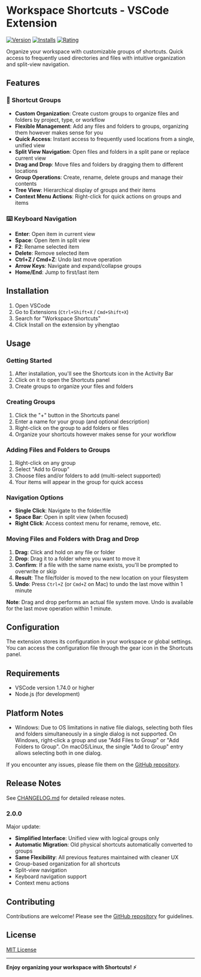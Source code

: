 # Workspace Shortcuts - VSCode Extension

[![Version](https://img.shields.io/visual-studio-marketplace/v/yihengtao.workspace-shortcuts.svg)](https://marketplace.visualstudio.com/items?itemName=yihengtao.workspace-shortcuts)
[![Installs](https://img.shields.io/visual-studio-marketplace/i/yihengtao.workspace-shortcuts.svg)](https://marketplace.visualstudio.com/items?itemName=yihengtao.workspace-shortcuts)
[![Rating](https://img.shields.io/visual-studio-marketplace/r/yihengtao.workspace-shortcuts.svg)](https://marketplace.visualstudio.com/items?itemName=yihengtao.workspace-shortcuts)

Organize your workspace with customizable groups of shortcuts. Quick access to frequently used directories and files with intuitive organization and split-view navigation.

## Features

### 📁 Shortcut Groups
- **Custom Organization**: Create custom groups to organize files and folders by project, type, or workflow
- **Flexible Management**: Add any files and folders to groups, organizing them however makes sense for you
- **Quick Access**: Instant access to frequently used locations from a single, unified view
- **Split View Navigation**: Open files and folders in a split pane or replace current view
- **Drag and Drop**: Move files and folders by dragging them to different locations
- **Group Operations**: Create, rename, delete groups and manage their contents
- **Tree View**: Hierarchical display of groups and their items
- **Context Menu Actions**: Right-click for quick actions on groups and items

### ⌨️ Keyboard Navigation
- **Enter**: Open item in current view
- **Space**: Open item in split view
- **F2**: Rename selected item
- **Delete**: Remove selected item
- **Ctrl+Z / Cmd+Z**: Undo last move operation
- **Arrow Keys**: Navigate and expand/collapse groups
- **Home/End**: Jump to first/last item

## Installation

1. Open VSCode
2. Go to Extensions (`Ctrl+Shift+X` / `Cmd+Shift+X`)
3. Search for "Workspace Shortcuts"
4. Click Install on the extension by yihengtao

## Usage

### Getting Started

1. After installation, you'll see the Shortcuts icon in the Activity Bar
2. Click on it to open the Shortcuts panel
3. Create groups to organize your files and folders

### Creating Groups

1. Click the "+" button in the Shortcuts panel
2. Enter a name for your group (and optional description)
3. Right-click on the group to add folders or files
4. Organize your shortcuts however makes sense for your workflow

### Adding Files and Folders to Groups

1. Right-click on any group
2. Select "Add to Group" 
3. Choose files and/or folders to add (multi-select supported)
4. Your items will appear in the group for quick access

### Navigation Options

- **Single Click**: Navigate to the folder/file
- **Space Bar**: Open in split view (when focused)
- **Right Click**: Access context menu for rename, remove, etc.

### Moving Files and Folders with Drag and Drop

1. **Drag**: Click and hold on any file or folder
2. **Drop**: Drag it to a folder where you want to move it
3. **Confirm**: If a file with the same name exists, you'll be prompted to overwrite or skip
4. **Result**: The file/folder is moved to the new location on your filesystem
5. **Undo**: Press `Ctrl+Z` (or `Cmd+Z` on Mac) to undo the last move within 1 minute

**Note**: Drag and drop performs an actual file system move. Undo is available for the last move operation within 1 minute.

## Configuration

The extension stores its configuration in your workspace or global settings. You can access the configuration file through the gear icon in the Shortcuts panel.

## Requirements

- VSCode version 1.74.0 or higher
- Node.js (for development)

## Platform Notes

- Windows: Due to OS limitations in native file dialogs, selecting both files and folders simultaneously in a single dialog is not supported. On Windows, right‑click a group and use "Add Files to Group" or "Add Folders to Group". On macOS/Linux, the single "Add to Group" entry allows selecting both in one dialog.

If you encounter any issues, please file them on the [GitHub repository](https://github.com/plusplusoneplusplus/shortcuts/issues).

## Release Notes

See [CHANGELOG.md](CHANGELOG.md) for detailed release notes.

### 2.0.0

Major update:
- **Simplified Interface**: Unified view with logical groups only
- **Automatic Migration**: Old physical shortcuts automatically converted to groups
- **Same Flexibility**: All previous features maintained with cleaner UX
- Group-based organization for all shortcuts
- Split-view navigation
- Keyboard navigation support
- Context menu actions

## Contributing

Contributions are welcome! Please see the [GitHub repository](https://github.com/plusplusoneplusplus/shortcuts) for guidelines.

## License

[MIT License](LICENSE)

---

**Enjoy organizing your workspace with Shortcuts! ⚡**
